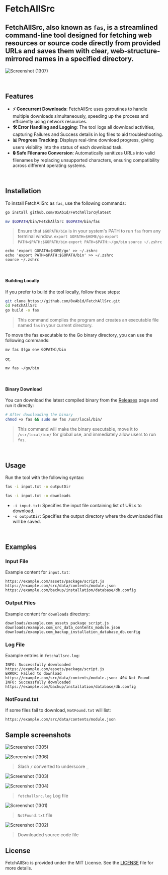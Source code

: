 # FetchAllSrc

## FetchAllSrc, also known as `fas`, is a streamlined command-line tool designed for fetching web resources or source code directly from provided URLs and saves them with clear, web-structure-mirrored names in a specified directory.

![Screenshot (1307)](https://github.com/user-attachments/assets/c3d0e991-54cf-458a-a6e5-8b034cdfd652)


<br>

## Features

- **⚡️ Concurrent Downloads**: FetchAllSrc uses goroutines to handle multiple downloads simultaneously, speeding up the process and efficiently using network resources.
- **🛠️ Error Handling and Logging**: The tool logs all download activities, capturing Failures and Success details in log files to aid troubleshooting.
- **📊 Progress Tracking**: Displays real-time download progress, giving users visibility into the status of each download task.
- **🔒 Safe Filename Conversion**: Automatically sanitizes URLs into valid filenames by replacing unsupported characters, ensuring compatibility across different operating systems.

<br>

## Installation

To install FetchAllSrc as `fas`, use the following commands:

```bash
go install github.com/0xAb1d/FetchAllSrc@latest
```
```bash
mv $GOPATH/bin/FetchAllSrc $GOPATH/bin/fas
```

> Ensure that `$GOPATH/bin` is in your system's PATH to run `fas` from any terminal window.
 `export GOPATH=$HOME/go`
 `export PATH=$PATH:$GOPATH/bin`
 `export PATH=$PATH:~/go/bin`
 `source ~/.zshrc`
```
echo 'export GOPATH=$HOME/go' >> ~/.zshrc
echo 'export PATH=$PATH:$GOPATH/bin' >> ~/.zshrc
source ~/.zshrc
```
<br>

#### Building Locally

If you prefer to build the tool locally, follow these steps:

```bash
git clone https://github.com/0xAb1d/FetchAllSrc.git
cd FetchAllSrc
go build -o fas
```

> This command compiles the program and creates an executable file named `fas` in your current directory.

To move the fas executable to the Go binary directory, you can use the following commands:
```
mv fas $(go env GOPATH)/bin
```
or,
```
mv fas ~/go/bin
```
<br>


#### Binary Download

You can download the latest compiled binary from the [Releases](https://github.com/0xAb1d/FetchAllSrc/releases) page and run it directly:

```bash
# After downloading the binary
chmod +x fas && sudo mv fas /usr/local/bin/
```

> This command will make the binary executable, move it to `/usr/local/bin/` for global use, and immediately allow users to run `fas`.

<br>

## Usage

Run the tool with the following syntax:

```bash
fas -i input.txt -o outputDir
```
```bash
fas -i input.txt -o downloads
```

- `-i input.txt`: Specifies the input file containing list of URLs to download.
- `-o outputDir`: Specifies the output directory where the downloaded files will be saved.
  
<br>

## Examples

### Input File

Example content for `input.txt`:

```
https://example.com/assets/package/script.js
https://example.com/src/data/contents/module.json
https://example.com/backup/installation/database/db.config
```

### Output Files

Example content for `downloads` directory:

```
downloads/example.com_assets_package_script.js
downloads/example.com_src_data_contents_module.json
downloads/example.com_backup_installation_database_db.config
```

### Log File

Example entries in `fetchallsrc.log`:

```
INFO: Successfully downloaded https://example.com/assets/package/script.js
ERROR: Failed to download https://example.com/src/data/contents/module.json: 404 Not Found
INFO: Successfully downloaded https://example.com/backup/installation/database/db.config
```

### NotFound.txt

If some files fail to download, `NotFound.txt` will list:

```
https://example.com/src/data/contents/module.json
```

## Sample screenshots

![Screenshot (1305)](https://github.com/user-attachments/assets/40814e85-5898-4735-b89e-84f535762fa7)

![Screenshot (1306)](https://github.com/user-attachments/assets/09ce4ede-c292-4d6b-8326-37b8b01460d6)
> Slash `/` converted to underscore `_`

![Screenshot (1303)](https://github.com/user-attachments/assets/7095d276-a35e-4c14-87cc-977d185313e2)

![Screenshot (1304)](https://github.com/user-attachments/assets/6be3a59f-bce0-486b-92f1-9654f1f5ac7d)
> `fetchallsrc.log` Log file

![Screenshot (1301)](https://github.com/user-attachments/assets/ed1826b9-ecdc-4e79-a07d-222285f2664d)
> `NotFound.txt` file

![Screenshot (1302)](https://github.com/user-attachments/assets/b89f96f1-3ee0-4db6-b59e-d50f0094bf44)
> Downloaded source code file

## License

FetchAllSrc is provided under the MIT License. See the [LICENSE](https://github.com/0xAb1d/FetchAllSrc/blob/main/LICENSE) file for more details.

